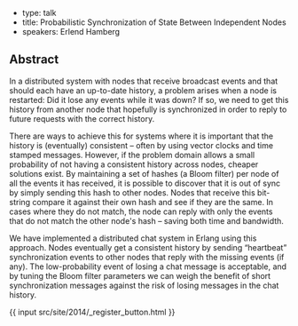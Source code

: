 - type: talk
- title: Probabilistic Synchronization of State Between Independent Nodes
- speakers: Erlend Hamberg


## Abstract 

In a distributed system with nodes that receive broadcast events and
that should each have an up-to-date history, a problem arises when a
node is restarted: Did it lose any events while it was down? If so, we
need to get this history from another node that hopefully is
synchronized in order to reply to future requests with the correct
history.

There are ways to achieve this for systems where it is important that
the history is (eventually) consistent – often by using vector clocks
and time stamped messages. However, if the problem domain allows a
small probability of not having a consistent history across nodes,
cheaper solutions exist. By maintaining a set of hashes (a Bloom
filter) per node of all the events it has received, it is possible to
discover that it is out of sync by simply sending this hash to other
nodes. Nodes that receive this bit-string compare it against their own
hash and see if they are the same. In cases where they do not match,
the node can reply with only the events that do not match the other
node's hash – saving both time and bandwidth.

We have implemented a distributed chat system in Erlang using this
approach. Nodes eventually get a consistent history by sending
“heartbeat” synchronization events to other nodes that reply with the
missing events (if any). The low-probability event of losing a chat
message is acceptable, and by tuning the Bloom filter parameters we
can weigh the benefit of short synchronization messages against the
risk of losing messages in the chat history.

{{ input src/site/2014/_register_button.html }}
